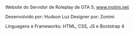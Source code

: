 Website do Servidor de Roleplay de GTA 5;
www.motim.net

Desenvolvido por: Hudson Luz
Designer por: Zonimi

Linguagens e Frameworks: HTML, CSS, JS e Bootstrap 4